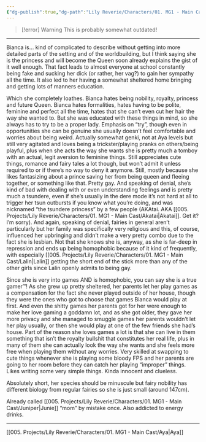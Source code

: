 ```yaml
---
{"dg-publish":true,"dg-path":"Lily Reverie/Characters/01. MG1 - Main Cast/Bianca.md","permalink":"/lily-reverie/characters/01-mg-1-main-cast/bianca/","created":"2024-01-20T03:06:50.397-03:00","updated":"2024-01-20T04:49:05.242-03:00"}
---
```


>[!error] Warning
>This is probably somewhat outdated!

---

Bianca is… kind of complicated to describe without getting into more detailed parts of the setting and of the worldbuilding, but I think saying she is the princess and will become the Queen soon already explains the gist of it well enough. That fact leads to almost everyone at school constantly being fake and sucking her dick (or rather, her vag?) to gain her sympathy all the time. It also led to her having a somewhat sheltered home bringing and getting lots of manners education.

Which she completely loathes. Bianca hates being nobility, royalty, princess and future Queen. Bianca hates formalities, hates having to be polite, feminine and perfect all the time, hates that she can’t even cut her hair the way she wanted to. But she was educated with these things in mind, so she always has to try to be a proper lady. Emphasis on “try”, though even in opportunities she can be genuine she usually doesn’t feel comfortable and worries about being weird. Actually somewhat genki, not at Aya levels but still very agitated and loves being a trickster/playing pranks on others/being playful, plus when she acts the way she wants she is pretty much a tomboy with an actual, legit aversion to feminine things. Still appreciates cute things, romance and fairy tales a lot though, but won’t admit it unless required to or if there’s no way to deny it anymore. Still, mostly because she likes fantasizing about a prince saving her from being queen and fleeing together, or something like that. Pretty gay. And speaking of denial, she’s kind of bad with dealing with or even understanding feelings and is pretty much a tsundere, even if she’s usually in the dere mode it’s not hard at all to trigger her tsun outbursts if you know what you’re doing, and was nicknamed “the tsundere princess” by a few people (AKAtai. AKA [[005. Projects/Lily Reverie/Characters/01. MG1 - Main Cast/Akatai\|Akatai]]. Get it? I’m sorry). And again, speaking of denial, fairies in general aren’t particularly but her family was specifically very religious and this, of course, influenced her upbringing and didn’t make a very pretty combo due to the fact she is lesbian. Not that she knows she is, anyway, as she is far-deep in repression and ends up being homophobic because of it kind of frequently, with especially [[005. Projects/Lily Reverie/Characters/01. MG1 - Main Cast/Lalin\|Lalin]] getting the short end of the stick more than any of the other girls since Lalin openly admits to being gay.

Since she is very into games AND is homophobic, you can say she is a true gamer™! As she grew up pretty sheltered, her parents let her play games as a compensation for the fact she never played outside of her house, though they were the ones who got to choose that games Bianca would play at first. And even the shitty games her parents got for her were enough to make her love gaming a goddamn lot, and as she got older, they gave her more privacy and she managed to smuggle games her parents wouldn’t let her play usually, or then she would play at one of the few friends she had’s house. Part of the reason she loves games a lot is that she can live in them something that isn’t the royalty bullshit that constitutes her real life, plus in many of them she can actually look the way she wants and she feels more free when playing them without any worries. Very skilled at swapping to cute things whenever she is playing some bloody FPS and her parents are going to her room before they can catch her playing “improper” things. Likes writing some very simple things. Kinda innocent and clueless.

Absolutely short, her species should be minuscule but fairy nobility has different biology from regular fairies so she is just small (around 147cm).

Already called [[005. Projects/Lily Reverie/Characters/01. MG1 - Main Cast/Juniper\|Junie]] “mom” by mistake once. Also addicted to energy drinks.

---
[[005. Projects/Lily Reverie/Characters/01. MG1 - Main Cast/Aya\|Aya]]